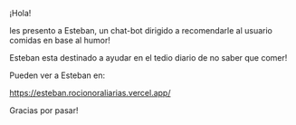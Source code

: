 ¡Hola! 

les presento a Esteban, un chat-bot dirigido a recomendarle al usuario comidas en base al humor!

Esteban esta destinado a ayudar en el tedio diario de no saber que comer!

Pueden ver a Esteban en:

https://esteban.rocionoraliarias.vercel.app/

Gracias por pasar!
